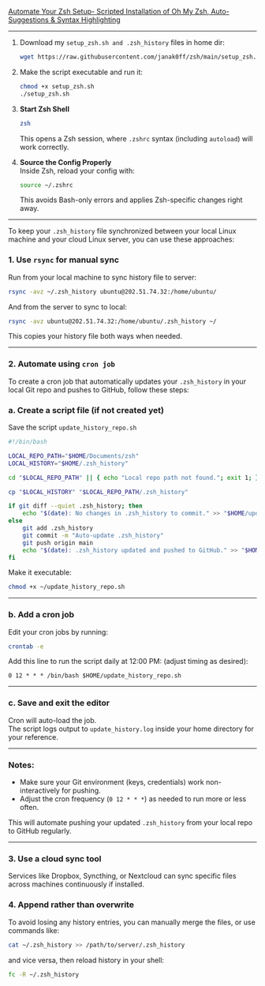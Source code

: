 [Automate Your Zsh Setup- Scripted Installation of Oh My Zsh, Auto-Suggestions & Syntax Highlighting](https://blogs.janakkumarshrestha0.com.np/posts/linux/zsh-setup-with-auto-suggestions--themes/)

---

1. Download my `setup_zsh.sh and .zsh_history` files in home dir:
    ```sh
    wget https://raw.githubusercontent.com/janak0ff/zsh/main/setup_zsh.sh https://raw.githubusercontent.com/janak0ff/zsh/main/.zsh_history
    ```

2. Make the script executable and run it:
    ```sh
    chmod +x setup_zsh.sh
    ./setup_zsh.sh
    ```

3. **Start Zsh Shell**  
   ```sh
   zsh
   ```
   This opens a Zsh session, where `.zshrc` syntax (including `autoload`) will work correctly.

2. **Source the Config Properly**  
   Inside Zsh, reload your config with:
   ```sh
   source ~/.zshrc
   ```
   This avoids Bash-only errors and applies Zsh-specific changes right away.

---

To keep your `.zsh_history` file synchronized between your local Linux machine and your cloud Linux server, you can use these approaches:

### 1. Use `rsync` for manual sync
Run from your local machine to sync history file to server:
```sh
rsync -avz ~/.zsh_history ubuntu@202.51.74.32:/home/ubuntu/
```
And from the server to sync to local:
```sh
rsync -avz ubuntu@202.51.74.32:/home/ubuntu/.zsh_history ~/
```
This copies your history file both ways when needed.

---

### 2. Automate using `cron job`

To create a cron job that automatically updates your `.zsh_history` in your local Git repo and pushes to GitHub, follow these steps:

### a. Create a script file (if not created yet)

Save the script `update_history_repo.sh` 

```bash
#!/bin/bash

LOCAL_REPO_PATH="$HOME/Documents/zsh"
LOCAL_HISTORY="$HOME/.zsh_history"

cd "$LOCAL_REPO_PATH" || { echo "Local repo path not found."; exit 1; }

cp "$LOCAL_HISTORY" "$LOCAL_REPO_PATH/.zsh_history"

if git diff --quiet .zsh_history; then
    echo "$(date): No changes in .zsh_history to commit." >> "$HOME/update_history.log"
else
    git add .zsh_history
    git commit -m "Auto-update .zsh_history"
    git push origin main
    echo "$(date): .zsh_history updated and pushed to GitHub." >> "$HOME/update_history.log"
fi
```

Make it executable:

```sh
chmod +x ~/update_history_repo.sh
```

***

### b. Add a cron job

Edit your cron jobs by running:

```sh
crontab -e
```

Add this line to run the script daily at 12:00 PM: (adjust timing as desired):

```cron
0 12 * * * /bin/bash $HOME/update_history_repo.sh
```

***

### c. Save and exit the editor

Cron will auto-load the job.  
The script logs output to `update_history.log` inside your home directory for your reference.

***

### Notes:

- Make sure your Git environment (keys, credentials) work non-interactively for pushing.
- Adjust the cron frequency (`0 12 * * *`) as needed to run more or less often.

This will automate pushing your updated `.zsh_history` from your local repo to GitHub regularly.

---

### 3. Use a cloud sync tool
Services like Dropbox, Syncthing, or Nextcloud can sync specific files across machines continuously if installed.

### 4. Append rather than overwrite
To avoid losing any history entries, you can manually merge the files, or use commands like:
```sh
cat ~/.zsh_history >> /path/to/server/.zsh_history
```
and vice versa, then reload history in your shell:
```sh
fc -R ~/.zsh_history
```

